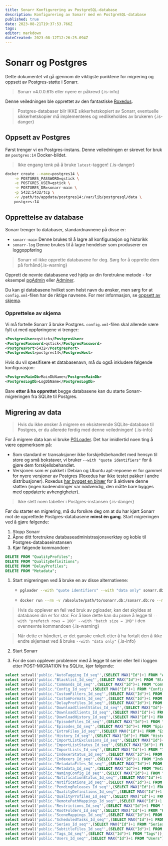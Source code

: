 ```yaml
---
title: Sonarr Konfigurering av PostgreSQL-database
description: Konfigurering av Sonarr med en PostgreSQL-database
published: true
date: 2023-08-21T19:37:53.766Z
tags: 
editor: markdown
dateCreated: 2023-08-12T12:26:25.094Z
---
```


# Sonarr og Postgres

Dette dokumentet vil gå gjennom de viktigste punktene for migrering og oppsett av Postgres-støtte i Sonarr.

> Sonarr v4.0.0.615 eller nyere er påkrevd
{.is-info}

Denne veiledningen ble opprettet av den fantastiske [Roxedus](https://github.com/Roxedus).

> Postgres-databaser blir IKKE sikkerhetskopiert av Sonarr, eventuelle sikkerhetskopier må implementeres og vedlikeholdes av brukeren
{.is-danger}

## Oppsett av Postgres

Først trenger vi en Postgres-instans. Denne veiledningen er skrevet for bruk av `postgres:14` Docker-bildet.

> Ikke engang tenk på å bruke `latest`-taggen! {.is-danger}

```bash
docker create --name=postgres14 \
    -e POSTGRES_PASSWORD=qstick \
    -e POSTGRES_USER=qstick \
    -e POSTGRES_DB=sonarr-main \
    -p 5432:5432/tcp \
    -v /path/to/appdata/postgres14:/var/lib/postgresql/data \
    postgres:14
```

## Opprettelse av database

Sonarr trenger to databaser, standardnavnene på disse er:

- `sonarr-main`   Denne brukes til å lagre all konfigurasjon og historikk
- `sonarr-log`    Denne brukes til å lagre hendelser som produserer en loggoppføring

> Sonarr vil ikke opprette databasene for deg. Sørg for å opprette dem på forhånd{.is-warning}

Opprett de nevnte databasene ved hjelp av din foretrukne metode - for eksempel [pgAdmin](https://www.pgadmin.org/) eller [Adminer](https://www.adminer.org/).

Du kan gi databasene hvilket som helst navn du ønsker, men sørg for at `config.xml`-filen har de riktige navnene. For mer informasjon, se [oppsett av skjema](/sonarr/postgres-setup#schema-creation).

### Opprettelse av skjema

Vi må fortelle Sonarr å bruke Postgres. `config.xml`-filen skal allerede være fylt ut med oppføringene vi trenger:

```xml
<PostgresUser>qstick</PostgresUser>
<PostgresPassword>qstick</PostgresPassword>
<PostgresPort>5432</PostgresPort>
<PostgresHost>postgres14</PostgresHost>
```

Hvis du vil spesifisere et databasenavn, må du også inkludere følgende konfigurasjon:

```xml
<PostgresMainDb>MainDbName</PostgresMainDb>
<PostgresLogDb>LogDbName</PostgresLogDb>
```

Bare **etter å ha opprettet** begge databasene kan du starte Sonarr-migreringen fra SQLite til Postgres.

## Migrering av data

> Hvis du ikke ønsker å migrere en eksisterende SQLite-database til Postgres, er du allerede ferdig med denne veiledningen! {.is-info}

For å migrere data kan vi bruke [PGLoader](https://github.com/dimitri/pgloader). Det har imidlertid noen ting å være oppmerksom på:

- Som standard er transaksjoner ikke forskjellsbehandlet med hensyn til store og små bokstaver, vi bruker `--with "quote identifiers"` for å gjøre dem forskjellsbehandlet.
- Versjonen som er pakket i Debian og Ubuntu apt-repoene er for gammel for nyere versjoner av Postgres (Roxedus har ikke testet pakker i andre distribusjoner).
  Roxedus [har bygget en binær](https://github.com/Roxedus/Pgloader-bin) for å aktivere denne støtten (ingen kodeendringer var nødvendig, den måtte bare bygges med oppdaterte avhengigheter).

> Ikke slett noen tabeller i Postgres-instansen {.is-danger}

Før du starter en migrering, må du forsikre deg om at du har kjørt Sonarr mot de opprettede Postgres-databasene **minst én gang**. Start migreringen ved å gjøre følgende:

1. Stopp Sonarr
1. Åpne ditt foretrukne databaseadministrasjonsverktøy og koble til Postgres-databaseinstansen
1. Kjør følgende kommandoer:

```SQL
DELETE FROM "QualityProfiles";
DELETE FROM "QualityDefinitions";
DELETE FROM "DelayProfiles";
DELETE FROM "Metadata";
```

1. Start migreringen ved å bruke en av disse alternativene:

    - ```bash
      pgloader --with "quote identifiers" --with "data only" sonarr.db 'postgresql://qstick:qstick@localhost/sonarr-main'
      ```

    - ```bash
      docker run --rm -v /absolute/path/to/sonarr.db:/sonarr.db:ro --network=host ghcr.io/roxedus/pgloader --with "quote identifiers" --with "data only" /sonarr.db "postgresql://qstick:qstick@localhost/sonarr-main"
      ```

  > Hvis du opplever en feil ved bruk av pgloader, kan det skyldes at databasen din er for stor. For å løse dette kan du prøve å legge til `--with "prefetch rows = 100" --with "batch size = 1MB"` i den ovennevnte kommandoen
  {.is-warning}

  > Når dette er håndtert, er det ganske enkelt etter å ha fortalt den å ikke endre skjemaet ved å bruke `--with "data only"`
  {.is-info}


2. Start Sonarr


3. For de som opplever problemer med å legge til serier eller feil i loggen etter POST-MIGRATION fra SQLite, kjør følgende:
```SQL
select setval('public."AutoTagging_Id_seq"',(SELECT MAX("Id")+1 FROM "AutoTagging"));
select setval('public."Blacklist_Id_seq"',(SELECT MAX("Id")+1 FROM "Blocklist"));
select setval('public."Commands_Id_seq"',(SELECT MAX("Id")+1 FROM "Commands"));
select setval('public."Config_Id_seq"',(SELECT MAX("Id")+1 FROM "Config"));
select setval('public."CustomFilters_Id_seq"',(SELECT MAX("Id")+1 FROM "CustomFilters"));
select setval('public."CustomFormats_Id_seq"',(SELECT MAX("Id")+1 FROM "CustomFormats"));
select setval('public."DelayProfiles_Id_seq"',(SELECT MAX("Id")+1 FROM "DelayProfiles"));
select setval('public."DownloadClientStatus_Id_seq"',(SELECT MAX("Id")+1 FROM "DownloadClientStatus"));
select setval('public."DownloadClients_Id_seq"',(SELECT MAX("Id")+1 FROM "DownloadClients"));
select setval('public."DownloadHistory_Id_seq"',(SELECT MAX("Id")+1 FROM "DownloadHistory"));
select setval('public."EpisodeFiles_Id_seq"',(SELECT MAX("Id")+1 FROM "EpisodeFiles"));
select setval('public."Episodes_Id_seq"',(SELECT MAX("Id")+1 FROM "Episodes"));
select setval('public."ExtraFiles_Id_seq"',(SELECT MAX("Id")+1 FROM "ExtraFiles"));
select setval('public."History_Id_seq"',(SELECT MAX("Id")+1 FROM "History"));
select setval('public."ImportListExclusions_Id_seq"',(SELECT MAX("Id")+1 FROM "ImportListExclusions"));
select setval('public."ImportListStatus_Id_seq"',(SELECT MAX("Id")+1 FROM "ImportListStatus"));
select setval('public."ImportLists_Id_seq"',(SELECT MAX("Id")+1 FROM "ImportLists"));
select setval('public."IndexerStatus_Id_seq"',(SELECT MAX("Id")+1 FROM "IndexerStatus"));
select setval('public."Indexers_Id_seq"',(SELECT MAX("Id")+1 FROM "Indexers"));
select setval('public."MetadataFiles_Id_seq"',(SELECT MAX("Id")+1 FROM "MetadataFiles"));
select setval('public."Metadata_Id_seq"',(SELECT MAX("Id")+1 FROM "Metadata"));
select setval('public."NamingConfig_Id_seq"',(SELECT MAX("Id")+1 FROM "NamingConfig"));
select setval('public."NotificationStatus_Id_seq"',(SELECT MAX("Id")+1 FROM "NotificationStatus"));
select setval('public."Notifications_Id_seq"',(SELECT MAX("Id")+1 FROM "Notifications"));
select setval('public."PendingReleases_Id_seq"',(SELECT MAX("Id")+1 FROM "PendingReleases"));
select setval('public."QualityDefinitions_Id_seq"',(SELECT MAX("Id")+1 FROM "QualityDefinitions"));
select setval('public."QualityProfiles_Id_seq"',(SELECT MAX("Id")+1 FROM "QualityProfiles"));
select setval('public."RemotePathMappings_Id_seq"',(SELECT MAX("Id")+1 FROM "RemotePathMappings"));
select setval('public."Restrictions_Id_seq"',(SELECT MAX("Id")+1 FROM "Restrictions"));
select setval('public."RootFolders_Id_seq"',(SELECT MAX("Id")+1 FROM "RootFolders"));
select setval('public."SceneMappings_Id_seq"',(SELECT MAX("Id")+1 FROM "SceneMappings"));
select setval('public."ScheduledTasks_Id_seq"',(SELECT MAX("Id")+1 FROM "ScheduledTasks"));
select setval('public."Series_Id_seq"',(SELECT MAX("Id")+1 FROM "Series"));
select setval('public."SubtitleFiles_Id_seq"',(SELECT MAX("Id")+1 FROM "SubtitleFiles"));
select setval('public."Tags_Id_seq"',(SELECT MAX("Id")+1 FROM "Tags"));
select setval('public."Users_Id_seq"',(SELECT MAX("Id")+1 FROM "Users"));
```
